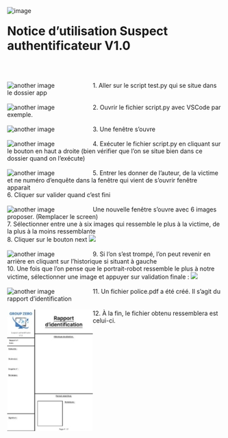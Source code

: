 <img src="pictures/001.png" alt="image" align="left" width="100"/>
 
# Notice d’utilisation Suspect authentificateur V1.0 
<br clear="both"/><br>


<img src="pictures/002.png" alt="another image" align="left" width="200"/>
 1. Aller sur le script test.py qui se situe dans le dossier app 
<br clear="both"/><br>


<img src="pictures/003.png" alt="another image" align="left" width="200"/>
 2. Ouvrir le fichier script.py avec VSCode par exemple. 
<br clear="both"/><br>


<img src="pictures/004.png" alt="another image" align="left" width="200"/>
 3. Une fenêtre s’ouvre
<br clear="both"/><br>


<img src="pictures/005.png" alt="another image" align="left" width="200"/>
 4. Exécuter le fichier script.py en cliquant sur le bouton en haut a droite (bien vérifier que l’on se situe bien dans ce dossier quand on l’exécute)
<br clear="both"/><br>


<img src="pictures/006.png" alt="another image" align="left" width="200"/>
 5. Entrer les donner de l’auteur, de la victime et ne numéro d’enquête dans la fenêtre qui vient de s’ouvrir fenêtre apparait <br>
 6. Cliquer sur valider quand c’est fini
<br clear="both"/><br>


<img src="pictures/007.png" alt="another image" align="left" width="200"/>
 Une nouvelle fenêtre s’ouvre avec 6 images proposer. (Remplacer le screen)<br>
 7. Sélectionner entre une à six images qui ressemble le plus à la victime, de la plus à la moins ressemblante<br>
 8. Cliquer sur le bouton next <img src="008.png">
<br clear="both"/><br>


<img src="pictures/009.png" alt="another image" align="left" width="200"/>
 9. Si l’on s’est trompé, l’on peut revenir en arrière en cliquant sur l’historique si situant à gauche <br>
 10. Une fois que l’on pense que le portrait-robot ressemble le plus à notre victime, sélectionner une image et appuyer sur validation finale : <img src="010.png">
<br clear="both"/><br>


<img src="pictures/011.png" alt="another image" align="left" width="200"/>
 11. Un fichier police.pdf a été créé. Il s’agit du rapport d’identification
<br clear="both"/><br>


<img src="pictures/012.jpeg" alt="another image" align="left" width="200"/>
 12. À la fin, le fichier obtenu ressemblera est celui-ci.
<br clear="both"/>

